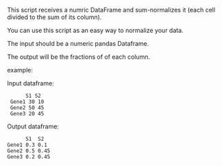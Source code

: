 This script receives a numric DataFrame and sum-normalizes it (each cell divided to the sum of its column).

You can use this script as an easy way to normalize your data.

The input should be a numeric pandas Dataframe.

The output will be the fractions of of each column.

example: 

Input dataframe:
```
      S1 S2
 Gene1 30 10
 Gene2 50 45
 Gene3 20 45
```
Output dataframe:
```
      S1  S2
Gene1 0.3 0.1
Gene2 0.5 0.45
Gene3 0.2 0.45
```
